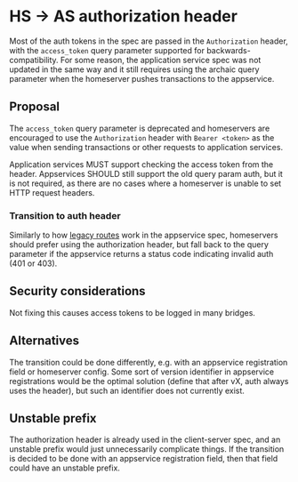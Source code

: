 # HS -> AS authorization header
Most of the auth tokens in the spec are passed in the `Authorization` header,
with the `access_token` query parameter supported for backwards-compatibility.
For some reason, the application service spec was not updated in the same way
and it still requires using the archaic query parameter when the homeserver
pushes transactions to the appservice.

## Proposal
The `access_token` query parameter is deprecated and homeservers are encouraged
to use the `Authorization` header with `Bearer <token>` as the value when
sending transactions or other requests to application services.

Application services MUST support checking the access token from the header.
Appservices SHOULD still support the old query param auth, but it is not
required, as there are no cases where a homeserver is unable to set HTTP
request headers.

### Transition to auth header
Similarly to how [legacy routes](https://matrix.org/docs/spec/application_service/r0.1.2#legacy-routes)
work in the appservice spec, homeservers should prefer using the authorization
header, but fall back to the query parameter if the appservice returns a status
code indicating invalid auth (401 or 403).

## Security considerations
Not fixing this causes access tokens to be logged in many bridges.

## Alternatives
The transition could be done differently, e.g. with an appservice registration
field or homeserver config. Some sort of version identifier in appservice
registrations would be the optimal solution (define that after vX, auth always
uses the header), but such an identifier does not currently exist.

## Unstable prefix
The authorization header is already used in the client-server spec, and an
unstable prefix would just unnecessarily complicate things. If the transition
is decided to be done with an appservice registration field, then that field
could have an unstable prefix.
